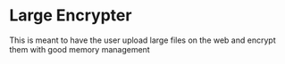 # Large Encrypter

This is meant to have the user upload large files on 
the web and encrypt them with good memory management
